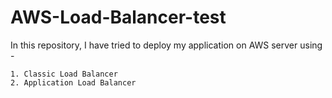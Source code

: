 # AWS-Load-Balancer-test

In this repository, I have tried to deploy my application on AWS server using -
    
    1. Classic Load Balancer
    2. Application Load Balancer
